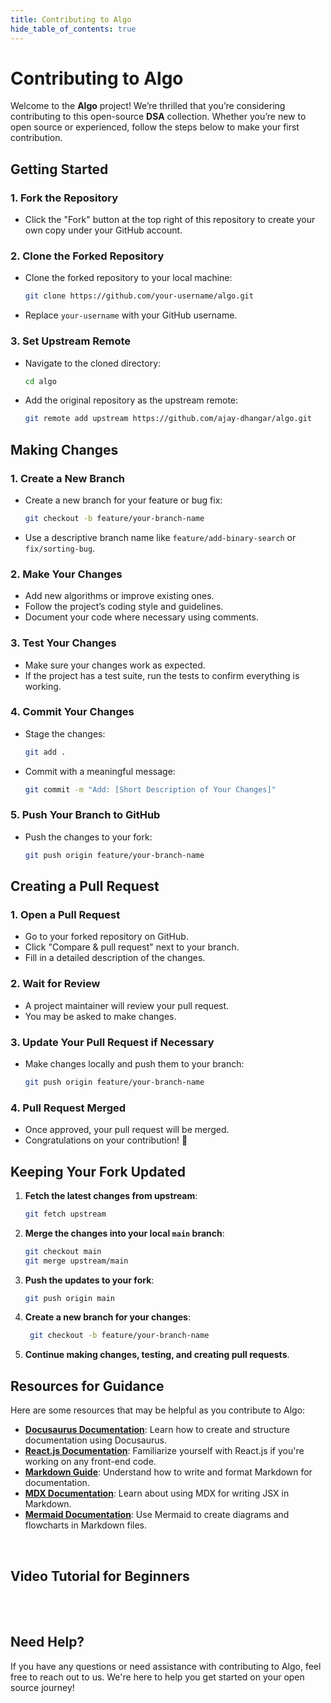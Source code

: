 ```yaml
---
title: Contributing to Algo
hide_table_of_contents: true
---
```


<h1 className="text-center">Contributing to Algo</h1>

<div className="m-4 p-4">

Welcome to the **Algo** project! We’re thrilled that you’re considering contributing to this open-source **DSA** collection. Whether you’re new to open source or experienced, follow the steps below to make your first contribution.

## Getting Started

### 1. Fork the Repository

- Click the "Fork" button at the top right of this repository to create your own copy under your GitHub account.

### 2. Clone the Forked Repository

- Clone the forked repository to your local machine:
  ```bash
  git clone https://github.com/your-username/algo.git
  ```
- Replace `your-username` with your GitHub username.

### 3. Set Upstream Remote

- Navigate to the cloned directory:
  ```bash
  cd algo
  ```
- Add the original repository as the upstream remote:
  ```bash
  git remote add upstream https://github.com/ajay-dhangar/algo.git
  ```

## Making Changes

### 1. Create a New Branch

- Create a new branch for your feature or bug fix:
  ```bash
  git checkout -b feature/your-branch-name
  ```
- Use a descriptive branch name like `feature/add-binary-search` or `fix/sorting-bug`.

### 2. Make Your Changes

- Add new algorithms or improve existing ones.
- Follow the project’s coding style and guidelines.
- Document your code where necessary using comments.

### 3. Test Your Changes

- Make sure your changes work as expected.
- If the project has a test suite, run the tests to confirm everything is working.

### 4. Commit Your Changes

- Stage the changes:
  ```bash
  git add .
  ```
- Commit with a meaningful message:
  ```bash
  git commit -m "Add: [Short Description of Your Changes]"
  ```

### 5. Push Your Branch to GitHub

- Push the changes to your fork:
  ```bash
  git push origin feature/your-branch-name
  ```

## Creating a Pull Request

### 1. Open a Pull Request

- Go to your forked repository on GitHub.
- Click "Compare & pull request" next to your branch.
- Fill in a detailed description of the changes.

### 2. Wait for Review

- A project maintainer will review your pull request.
- You may be asked to make changes.

### 3. Update Your Pull Request if Necessary

- Make changes locally and push them to your branch:
  ```bash
  git push origin feature/your-branch-name
  ```

### 4. Pull Request Merged

- Once approved, your pull request will be merged.
- Congratulations on your contribution! 🎉

## Keeping Your Fork Updated

1. **Fetch the latest changes from upstream**:
   ```bash
   git fetch upstream
   ```
2. **Merge the changes into your local `main` branch**:
   ```bash
   git checkout main
   git merge upstream/main
   ```
3. **Push the updates to your fork**:
   ```bash
   git push origin main
   ```
4. **Create a new branch for your changes**:
   ```bash
    git checkout -b feature/your-branch-name
   ```
5. **Continue making changes, testing, and creating pull requests**.

## Resources for Guidance

Here are some resources that may be helpful as you contribute to Algo:

- **[Docusaurus Documentation](https://docusaurus.io/docs)**: Learn how to create and structure documentation using Docusaurus.
- **[React.js Documentation](https://reactjs.org/docs/getting-started.html)**: Familiarize yourself with React.js if you're working on any front-end code.
- **[Markdown Guide](https://www.markdownguide.org)**: Understand how to write and format Markdown for documentation.
- **[MDX Documentation](https://mdxjs.com/docs/getting-started/)**: Learn about using MDX for writing JSX in Markdown.
- **[Mermaid Documentation](https://mermaid.js.org/)**: Use Mermaid to create diagrams and flowcharts in Markdown files.

<br />

## Video Tutorial for Beginners

<div className="my-4 p-4 rounded-lg">

<Tabs>
<TabItem value="hi" label="Hindi" default>
<LiteYouTubeEmbed
    id="fFNXCve39nI"
    params="autoplay=1&autohide=1&showinfo=0&rel=0"
    title="How to Contribute to Open Source Projects on GitHub"
    poster="maxresdefault"
    webp />

</TabItem>

<TabItem value="en" label="English">
<LiteYouTubeEmbed
    id="CML6vfKjQss"
    params="autoplay=1&autohide=1&showinfo=0&rel=0"
    title="How to Contribute to Open Source Projects on GitHub"
    poster="maxresdefault"
    webp />

</TabItem>

</Tabs>

</div>

<br />
<br />

<h2 className="text-center">Need Help?</h2>

If you have any questions or need assistance with contributing to Algo, feel free to reach out to us. We're here to help you get started on your open source journey!

<GiscusComponent />

</div>
